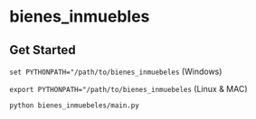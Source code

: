 # bienes_inmuebles


## Get Started

``set PYTHONPATH="/path/to/bienes_inmuebeles`` (Windows)

``export PYTHONPATH="/path/to/bienes_inmuebeles`` (Linux & MAC)

``python bienes_inmuebeles/main.py``


